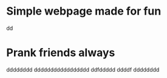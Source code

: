 # Simple webpage made for fun
dd
# Prank friends always
dddddddd
ddddddddddddddddd
ddfddddd
ddddf
dddddddd